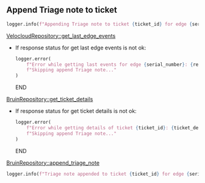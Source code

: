 ## Append Triage note to ticket

```python
logger.info(f"Appending Triage note to ticket {ticket_id} for edge {serial_number}...")
```

[VelocloudRepository::get_last_edge_events](../../repositories/velocloud_repository/get_last_edge_events.md)

* If response status for get last edge events is not ok:
  ```python
  logger.error(
      f"Error while getting last events for edge {serial_number}: {recent_events_response}. "
      f"Skipping append Triage note..."
  )
  ```
  END

[BruinRepository::get_ticket_details](../../repositories/bruin_repository/get_ticket_details.md)

* If response status for get ticket details is not ok:
  ```python
  logger.error(
      f"Error while getting details of ticket {ticket_id}: {ticket_details_response}. "
      f"Skipping append Triage note..."
  )
  ```
  END

[BruinRepository::append_triage_note](../../repositories/bruin_repository/append_triage_note.md)

```python
logger.info(f"Triage note appended to ticket {ticket_id} for edge {serial_number}")
```